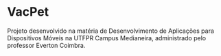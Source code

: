 # VacPet
Projeto desenvolvido na matéria de Desenvolvimento de Aplicações para Dispositivos Móveis na UTFPR Campus Medianeira, administrado pelo professor Everton Coimbra.
